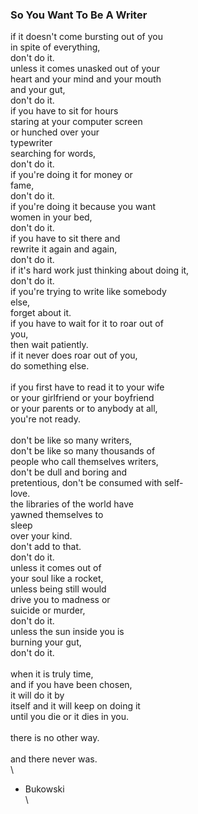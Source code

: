 ### So You Want To Be A Writer

if it doesn't come bursting out of you\
 in spite of everything,\
 don't do it.\
 unless it comes unasked out of your\
 heart and your mind and your mouth\
 and your gut,\
 don't do it.\
 if you have to sit for hours\
 staring at your computer screen\
 or hunched over your\
 typewriter\
 searching for words,\
 don't do it.\
 if you're doing it for money or\
 fame,\
 don't do it.\
 if you're doing it because you want\
 women in your bed,\
 don't do it.\
 if you have to sit there and\
 rewrite it again and again,\
 don't do it.\
 if it's hard work just thinking about doing it,\
 don't do it.\
 if you're trying to write like somebody\
 else,\
 forget about it.\
 if you have to wait for it to roar out of\
 you,\
 then wait patiently.\
 if it never does roar out of you,\
 do something else.\
 \
 if you first have to read it to your wife\
 or your girlfriend or your boyfriend\
 or your parents or to anybody at all,\
 you're not ready.\
 \
 don't be like so many writers,\
 don't be like so many thousands of\
 people who call themselves writers,\
 don't be dull and boring and\
 pretentious, don't be consumed with self-\
 love.\
 the libraries of the world have\
 yawned themselves to\
 sleep\
 over your kind.\
 don't add to that.\
 don't do it.\
 unless it comes out of\
 your soul like a rocket,\
 unless being still would\
 drive you to madness or\
 suicide or murder,\
 don't do it.\
 unless the sun inside you is\
 burning your gut,\
 don't do it.\
 \
 when it is truly time,\
 and if you have been chosen,\
 it will do it by\
 itself and it will keep on doing it\
 until you die or it dies in you.\
 \
 there is no other way.\
 \
 and there never was. \
 \
 - Bukowski\
 \

